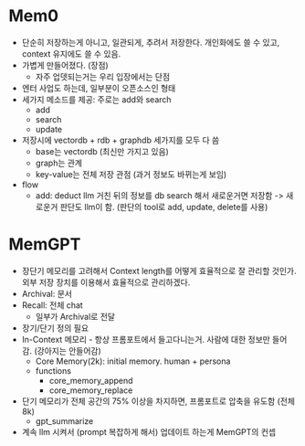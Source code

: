 # Mem0

- 단순히 저장하는게 아니고, 일관되게, 추려서 저장한다. 개인화에도 쓸 수 있고, context 유지에도 쓸 수 있음.
- 가볍게 만들어졌다. (장점)
  - 자주 업뎃되는거는 우리 입장에서는 단점
- 엔터 사업도 하는데, 일부분이 오픈소스인 형태
- 세가지 메소드를 제공: 주로는 add와 search
  - add
  - search
  - update
- 저장시에 vectordb + rdb + graphdb 세가지를 모두 다 씀
  - base는 vectordb (최신만 가지고 있음)
  - graph는 관계
  - key-value는 전체 저장 관점 (과거 정보도 바뀌는게 보임)
- flow
  - add: deduct llm 거친 뒤의 정보를 db search 해서 새로운거면 저장함 -> 새로운거 판단도 llm이 함. (판단의 tool로 add, update, delete를 사용)


 # MemGPT

- 장단기 메모리를 고려해서 Context length를 어떻게 효율적으로 잘 관리할 것인가. 외부 저장 장치를 이용해서 효율적으로 관리하겠다.
- Archival: 문서
- Recall: 전체 chat
  - 일부가 Archival로 전달
 - 장기/단기 정의 필요
 - In-Context 메모리 - 항상 프롬포트에서 들고다니는거. 사람에 대한 정보만 들어감. (강아지는 안들어감)
   - Core Memory(2k): initial memory. human + persona
   - functions
     - core_memory_append
     - core_memory_replace
- 단기 메모리가 전체 공간의 75% 이상을 차지하면, 프롬포트로 압축을 유도함 (전체 8k)
  - gpt_summarize
- 계속 llm 시켜서 (prompt 복잡하게 해서) 업데이트 하는게 MemGPT의 컨셉
